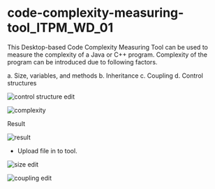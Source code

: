 # code-complexity-measuring-tool_ITPM_WD_01
This Desktop-based Code Complexity Measuring Tool can be used to measure the complexity of a Java or C++ program.
Complexity of the program can be introduced due to following factors.

a. Size, variables, and methods
b. Inheritance
c. Coupling
d. Control structures

![control structure edit](https://user-images.githubusercontent.com/49511796/82688672-e4fbc280-9c76-11ea-9d45-d16e32b6e382.JPG)

![complexity](https://user-images.githubusercontent.com/49511796/82688925-55a2df00-9c77-11ea-910f-b70688ef4bc9.JPG)


Result

![result](https://user-images.githubusercontent.com/49511796/82689010-74a17100-9c77-11ea-8cca-fdca6d05dab8.JPG)





* Upload file in to tool.


![size edit](https://user-images.githubusercontent.com/49511796/82689489-2e004680-9c78-11ea-9d64-0ba882615568.JPG)


![coupling edit](https://user-images.githubusercontent.com/49511796/82689375-fbeee480-9c77-11ea-81a9-3ab3e06a5e2d.JPG)
